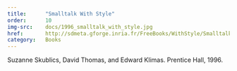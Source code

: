```yaml
---
title:      "Smalltalk With Style"
order:      10
img-src:    docs/1996_smalltalk_with_style.jpg
href:       http://sdmeta.gforge.inria.fr/FreeBooks/WithStyle/SmalltalkWithStyle.pdf
category:   Books
---
```

Suzanne Skublics, David Thomas, and Edward Klimas. Prentice Hall, 1996.
